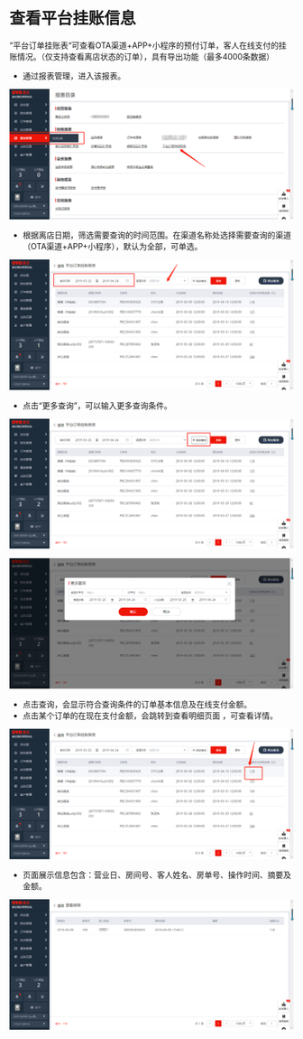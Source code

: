 # 查看平台挂账信息

“平台订单挂账表“可查看OTA渠道+APP+小程序的预付订单，客人在线支付的挂账情况。（仅支持查看离店状态的订单），具有导出功能（最多4000条数据）

* 通过报表管理，进入该报表。

![](../../../.gitbook/assets/image%20%28383%29.png)

* 根据离店日期，筛选需要查询的时间范围。在渠道名称处选择需要查询的渠道（OTA渠道+APP+小程序），默认为全部，可单选。

![](../../../.gitbook/assets/image%20%28195%29.png)

* 点击“更多查询”，可以输入更多查询条件。

![](../../../.gitbook/assets/image%20%2853%29.png)

![](../../../.gitbook/assets/image%20%2872%29.png)

* 点击查询，会显示符合查询条件的订单基本信息及在线支付金额。 
* 点击某个订单的在现在支付金额，会跳转到查看明细页面 ，可查看详情。

![](../../../.gitbook/assets/image%20%28693%29.png)

* 页面展示信息包含：营业日、房间号、客人姓名、房单号、操作时间、摘要及金额。

![](../../../.gitbook/assets/image%20%28765%29.png)

